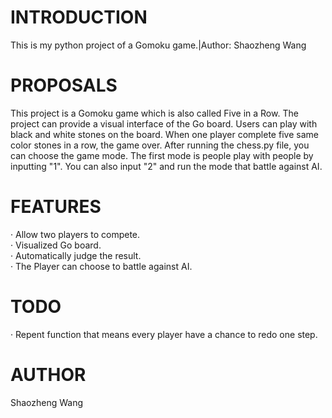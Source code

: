# INTRODUCTION
 This is my python project of a Gomoku game.|Author: Shaozheng Wang
# PROPOSALS
 This project is a Gomoku game which is also called  Five in a Row. The project can provide a visual interface of the Go board. Users can play with black and white stones on the board. When one player complete five same color stones in a row, the game over.
 After running the chess.py file, you can choose the game mode. The first mode is people play with people by inputting "1". You can also input "2" and run the mode that battle against AI.
# FEATURES
· Allow two players to compete.     
· Visualized Go board.     
· Automatically judge the result.  
· The Player can choose to battle against AI. 
# TODO
· Repent function that means every player have a chance to redo one step.         
# AUTHOR
Shaozheng Wang
